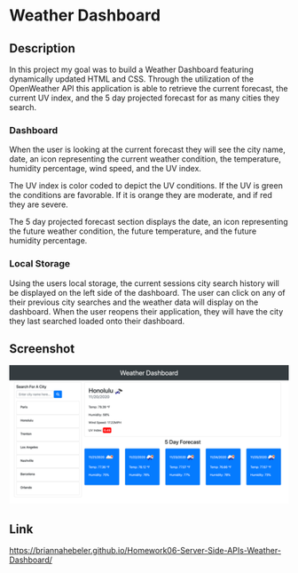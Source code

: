 # Weather Dashboard

## Description

In this project my goal was to build a Weather Dashboard featuring dynamically updated HTML and CSS. Through the utilization of the OpenWeather API this application is able to retrieve the current forecast, the current UV index, and the 5 day projected forecast for as many cities they search. 

### Dashboard
When the user is looking at the current forecast they will see the city name, date, an icon representing the current weather condition, the temperature, humidity percentage, wind speed, and the UV index. 

The UV index is color coded to depict the UV conditions. If the UV is green the conditions are favorable. If it is orange they are moderate, and if red they are severe. 

The 5 day projected forecast section displays the date, an icon representing the future weather condition, the future temperature, and the future humidity percentage.

### Local Storage
Using the users local storage, the current sessions city search history will be displayed on the left side of the dashboard. The user can click on any of their previous city searches and the weather data will display on the dashboard. When the user reopens their application, they will have the city they last searched loaded onto their dashboard. 


## Screenshot
![](./assets/images/weatherDashboard.png)

## Link
https://briannahebeler.github.io/Homework06-Server-Side-APIs-Weather-Dashboard/